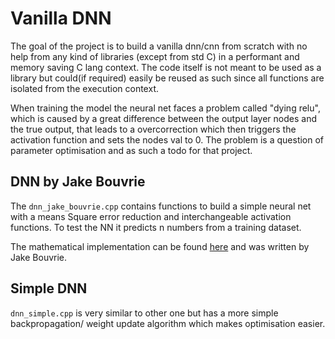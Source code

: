 # Vanilla DNN

The goal of the project is to build a vanilla dnn/cnn from scratch with no help from any kind of libraries (except from std C) in a performant and memory saving C lang context.
The code itself is not meant to be used as a library but could(if required) easily be reused as such since all functions are isolated from the execution context.

When training the model the neural net faces a problem called "dying relu", which is caused by a great difference between the output layer nodes and the true output, that leads to a overcorrection which then triggers the activation function and sets the nodes val to 0. The problem is a question of parameter optimisation and as such a todo for that project.

## DNN by Jake Bouvrie

The `dnn_jake_bouvrie.cpp` contains functions to build a simple neural net with a means Square error reduction and interchangeable activation functions. To test the NN it predicts n numbers from a training dataset.

The mathematical implementation can be found [here](http://www.cogprints.org/5869/1/cnn_tutorial.pdf) and was written by Jake Bouvrie.

## Simple DNN

`dnn_simple.cpp` is very similar to other one but has a more simple backpropagation/ weight update algorithm which makes optimisation easier.
